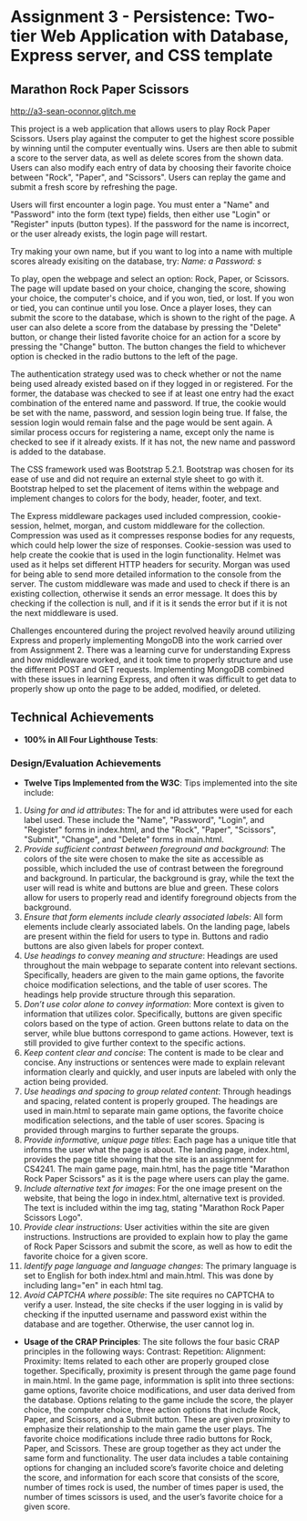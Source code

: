 Assignment 3 - Persistence: Two-tier Web Application with Database, Express server, and CSS template
===
## Marathon Rock Paper Scissors

http://a3-sean-oconnor.glitch.me

This project is a web application that allows users to play Rock Paper Scissors. Users play against the computer to get the highest score possible by winning until the computer eventually wins. Users are then able to submit a score to the server data, as well as delete scores from the shown data. Users can also modify each entry of data by choosing their favorite choice between "Rock", "Paper", and "Scissors". Users can replay the game and submit a fresh score by refreshing the page.

Users will first encounter a login page. You must enter a "Name" and "Password" into the form (text type) fields, then either use "Login" or "Register" inputs (button types). If the password for the name is incorrect, or the user already exists, the login page will restart.

Try making your own name, but if you want to log into a name with multiple scores already exisiting on the database, try:
_Name: a
Password: s_

To play, open the webpage and select an option: Rock, Paper, or Scissors. The page will update based on your choice, changing the score, showing your choice, the computer's choice, and if you won, tied, or lost. If you won or tied, you can continue until you lose. Once a player loses, they can submit the score to the database, which is shown to the right of the page. A user can also delete a score from the database by pressing the "Delete" button, or change their listed favorite choice for an action for a score by pressing the "Change" button. The button changes the field to whichever option is checked in the radio buttons to the left of the page.

The authentication strategy used was to check whether or not the name being used already existed based on if they logged in or registered. For the former, the database was checked to see if at least one entry had the exact combination of the entered name and password. If true, the cookie would be set with the name, password, and session login being true. If false, the session login would remain false and the page would be sent again. A similar process occurs for registering a name, except only the name is checked to see if it already exists. If it has not, the new name and password is added to the database.

The CSS framework used was Bootstrap 5.2.1. Bootstrap was chosen for its ease of use and did not require an external style sheet to go with it. Bootstrap helped to set the placement of items within the webpage and implement changes to colors for the body, header, footer, and text. 

The Express middleware packages used included compression, cookie-session, helmet, morgan, and custom middleware for the collection. Compression was used as it compresses response bodies for any requests, which could help lower the size of responses. Cookie-session was used to help create the cookie that is used in the login functionality. Helmet was used as it helps set different HTTP headers for security. Morgan was used for being able to send more detailed information to the console from the server. The custom middleware was made and used to check if there is an existing collection, otherwise it sends an error message. It does this by checking if the collection is null, and if it is it sends the error but if it is not the next middleware is used.

Challenges encountered during the project revolved heavily around utilizing Express and properly implementing MongoDB into the work carried over from Assignment 2. There was a learning curve for understanding Express and how middleware worked, and it took time to properly structure and use the different POST and GET requests. Implementing MongoDB combined with these issues in learning Express, and often it was difficult to get data to properly show up onto the page to be added, modified, or deleted.

## Technical Achievements
- **100% in All Four Lighthouse Tests**: 

### Design/Evaluation Achievements
- **Twelve Tips Implemented from the W3C**: Tips implemented into the site include:
1. _Using for and id attributes_: The for and id attributes were used for each label used. These include the "Name", "Password", "Login", and "Register" forms in index.html, and the "Rock", "Paper", "Scissors", "Submit", "Change", and "Delete" forms in main.html.
2. _Provide sufficient contrast between foreground and background_: The colors of the site were chosen to make the site as accessible as possible, which included the use of contrast between the foreground and background. In particular, the background is gray, while the text the user will read is white and buttons are blue and green. These colors allow for users to properly read and identify foreground objects from the background.
3. _Ensure that form elements include clearly associated labels_: All form elements include clearly associated labels. On the landing page, labels are present within the field for users to type in. Buttons and radio buttons are also given labels for proper context.
4. _Use headings to convey meaning and structure_: Headings are used throughout the main webpage to separate content into relevant sections. Specifically, headers are given to the main game options, the favorite choice modification selections, and the table of user scores. The headings help provide structure through this separation.
5. _Don’t use color alone to convey information_: More context is given to information that utilizes color. Specifically, buttons are given specific colors based on the type of action. Green buttons relate to data on the server, while blue buttons correspond to game actions. However, text is still provided to give further context to the specific actions.
6. _Keep content clear and concise_: The content is made to be clear and concise. Any instructions or sentences were made to explain relevant information clearly and quickly, and user inputs are labeled with only the action being provided.
7. _Use headings and spacing to group related content_: Through headings and spacing, related content is properly grouped. The headings are used in main.html to separate main game options, the favorite choice modification selections, and the table of user scores. Spacing is provided through margins to further separate the groups. 
8. _Provide informative, unique page titles_: Each page has a unique title that informs the user what the page is about. The landing page, index.html, provides the page title showing that the site is an assignment for CS4241. The main game page, main.html, has the page title "Marathon Rock Paper Scissors" as it is the page where users can play the game.
9. _Include alternative text for images_: For the one image present on the website, that being the logo in index.html, alternative text is provided. The text is included within the img tag, stating "Marathon Rock Paper Scissors Logo".
10. _Provide clear instructions_: User activities within the site are given instructions. Instructions are provided to explain how to play the game of Rock Paper Scissors and submit the score, as well as how to edit the favorite choice for a given score.
11. _Identify page language and language changes_: The primary language is set to English for both index.html and main.html. This was done by including lang="en" in each html tag.
12. _Avoid CAPTCHA where possible_: The site requires no CAPTCHA to verify a user. Instead, the site checks if the user logging in is valid by checking if the inputted username and password exist within the database and are together. Otherwise, the user cannot log in.
- **Usage of the CRAP Principles**: The site follows the four basic CRAP principles in the following ways:
Contrast: 
Repetition:
Alignment:
Proximity: Items related to each other are properly grouped close together. Specifically, proximity is present through the game page found in main.html. In the game page, informmation is split into three sections: game options, favorite choice modifications, and user data derived from the database. Options relating to the game include the score, the player choice, the computer choice, three action options that include Rock, Paper, and Scissors, and a Submit button. These are given proximity to emphasize their relationship to the main game the user plays. The favorite choice modifications include three radio buttons for Rock, Paper, and Scissors. These are group together as they act under the same form and functionality. The user data includes a table containing options for changing an included score’s favorite choice and deleting the score, and information for each score that consists of the score, number of times rock is used, the number of times paper is used, the number of times scissors is used, and the user’s favorite choice for a given score.
